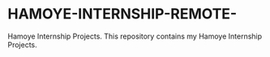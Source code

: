 # HAMOYE-INTERNSHIP-REMOTE-
Hamoye Internship Projects.
This repository contains my Hamoye Internship Projects.
